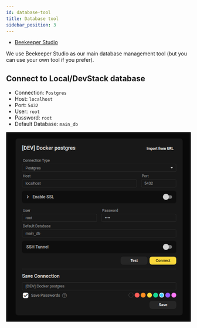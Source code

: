 ```yaml
---
id: database-tool
title: Database tool
sidebar_position: 3
---
```


- [Beekeeper Studio](https://www.beekeeperstudio.io/)

We use Beekeeper Studio as our main database management tool (but you can use your own tool if you prefer).

## Connect to Local/DevStack database

- Connection: `Postgres`
- Host: `localhost`
- Port: `5432`
- User: `root`
- Password: `root`
- Default Database: `main_db`

![database-dev](./img/database-dev.png)
